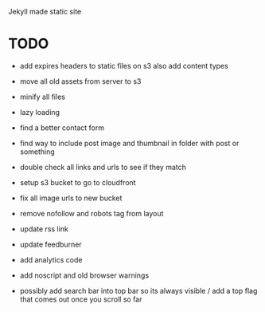 Jekyll made static site

TODO
====

- add expires headers to static files on s3 also add content types

- move all old assets from server to s3

- minify all files

- lazy loading

- find a better contact form

- find way to include post image and thumbnail in folder with post or something

- double check all links and urls to see if they match

- setup s3 bucket to go to cloudfront

- fix all image urls to new bucket

- remove nofollow and robots tag from layout

- update rss link

- update feedburner

- add analytics code

- add noscript and old browser warnings

- possibly add search bar into top bar so its always visible / add a top flag that comes out once you scroll so far